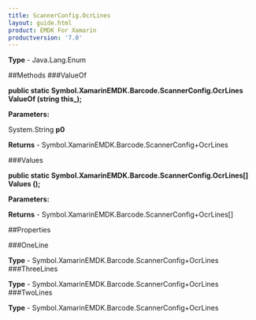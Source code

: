 ```yaml
---
title: ScannerConfig.OcrLines
layout: guide.html
product: EMDK For Xamarin 
productversion: '7.0' 
---
```


    

**Type** - Java.Lang.Enum

##Methods
###ValueOf

**public static Symbol.XamarinEMDK.Barcode.ScannerConfig.OcrLines ValueOf (string this_);**


        

**Parameters:**

System.String **p0** 

**Returns** - Symbol.XamarinEMDK.Barcode.ScannerConfig+OcrLines

###Values

**public static Symbol.XamarinEMDK.Barcode.ScannerConfig.OcrLines[] Values ();**


        

**Parameters:**

**Returns** - Symbol.XamarinEMDK.Barcode.ScannerConfig+OcrLines[]

##Properties

###OneLine

        

**Type** - Symbol.XamarinEMDK.Barcode.ScannerConfig+OcrLines
###ThreeLines

        

**Type** - Symbol.XamarinEMDK.Barcode.ScannerConfig+OcrLines
###TwoLines

        

**Type** - Symbol.XamarinEMDK.Barcode.ScannerConfig+OcrLines
